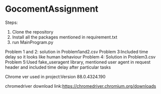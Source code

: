 # GocomentAssignment
Steps:
1. Clone the repository
2. Install all the packages mentioned in requirement.txt
3. run MainProgram.py

Problem 1 and 2: solution in Problem1and2.csv
Problem 3:Included time delay so it looks like human behaviour
Problem 4: Solution in Problem3.csv
Problem 5:Used fake_useragent library, mentioned user agent in request header and included time delay after particular tasks 

Chrome ver used in project:Version 88.0.4324.190

chromedriver download link:https://chromedriver.chromium.org/downloads
